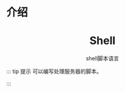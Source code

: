 # 介绍

<h1 align="center">Shell</h1>

<p align="center">shell脚本语言</p>

::: tip 提示
可以编写处理服务器的脚本。

:::
